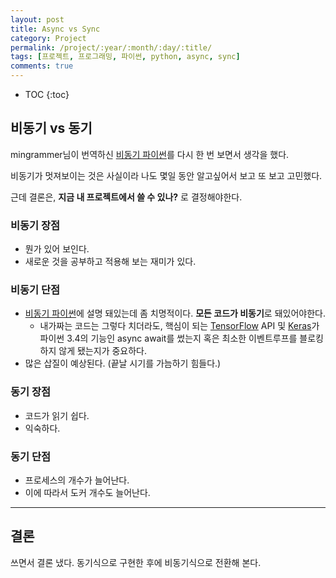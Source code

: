 ```yaml
---
layout: post
title: Async vs Sync
category: Project
permalink: /project/:year/:month/:day/:title/
tags: [프로젝트, 프로그래밍, 파이썬, python, async, sync]
comments: true
---
```


* TOC
{:toc}

## 비동기 vs 동기

mingrammer님이 번역하신 [비동기 파이썬](https://mingrammer.com/translation-asynchronous-python/)를 다시 한 번 보면서 생각을 했다.

비동기가 멋져보이는 것은 사실이라 나도 몇일 동안 알고싶어서 보고 또 보고 고민했다.

근데 결론은, **지금 내 프로젝트에서 쓸 수 있나?** 로 결정해야한다.

### 비동기 장점
- 뭔가 있어 보인다.
- 새로운 것을 공부하고 적용해 보는 재미가 있다.

### 비동기 단점
- [비동기 파이썬](https://mingrammer.com/translation-asynchronous-python/)에 설명 돼있는데 좀 치명적이다. **모든 코드가 비동기**로 돼있어야한다.
    - 내가짜는 코드는 그렇다 치더라도, 핵심이 되는 [TensorFlow](https://www.tensorflow.org/) API 및 [Keras](https://keras.io/)가 파이썬 3.4의 기능인 async await를 썼는지 혹은 최소한 이벤트루프를 블로킹하지 않게 됐는지가 중요하다.
- 많은 삽질이 예상된다. (끝날 시기를 가늠하기 힘들다.)

### 동기 장점
- 코드가 읽기 쉽다.
- 익숙하다.

### 동기 단점
- 프로세스의 개수가 늘어난다.
- 이에 따라서 도커 개수도 늘어난다.

---

## 결론
쓰면서 결론 냈다. 동기식으로 구현한 후에 비동기식으로 전환해 본다.
